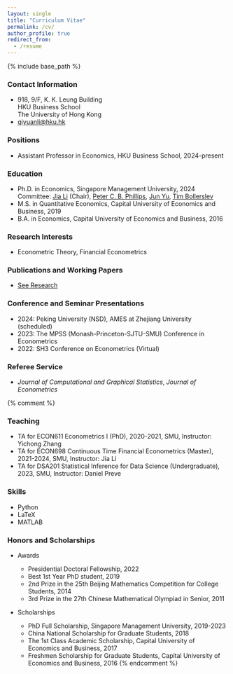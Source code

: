```yaml
---
layout: single
title: "Curriculum Vitae"
permalink: /cv/
author_profile: true
redirect_from:
  - /resume
---
```


{% include base_path %}

### Contact Information

* 918, 9/F, K. K. Leung Building  
  HKU Business School  
  The University of Hong Kong  
* [qiyuanli@hku.hk](mailto:qiyuanli@hku.hk)

### Positions

  * Assistant Professor in Economics, HKU Business School, 2024-present

### Education

* Ph.D. in Economics, Singapore Management University, 2024
  Committee: [Jia Li](https://sites.google.com/view/jiali/home) (Chair), [Peter C. B. Phillips](http://korora.econ.yale.edu/phillips/), [Jun Yu](https://fba.um.edu.mo/faculty/junyu/), [Tim Bollerslev](http://public.econ.duke.edu/~boller/)  
* M.S. in Quantitative Economics, Capital University of Economics and Business, 2019
* B.A. in Economics, Capital University of Economics and Business, 2016

### Research Interests

  * Econometric Theory, Financial Econometrics

### Publications and Working Papers

* [See Research](https://lqyjasonlee.github.io/research/)

### Conference and Seminar Presentations
  * 2024: Peking University (NSD), AMES at Zhejiang University (scheduled)
  * 2023: The MPSS (Monash-Princeton-SJTU-SMU) Conference in Econometrics
  * 2022: SH3 Conference on Econometrics (Virtual)

### Referee Service
  * *Journal of Computational and Graphical Statistics*, *Journal of Econometrics*


{% comment %}   
### Teaching

  * TA for ECON611 Econometrics I (PhD), 2020-2021, SMU, Instructor: Yichong Zhang
  * TA for ECON698 Continuous Time Financial Econometrics (Master), 2021-2024, SMU, Instructor: Jia Li
  * TA for DSA201 Statistical Inference for Data Science (Undergraduate), 2023, SMU, Instructor: Daniel Preve
  
### Skills

* Python
* LaTeX
* MATLAB

### Honors and Scholarships

* Awards
  * Presidential Doctoral Fellowship, 2022
  * Best 1st Year PhD student, 2019
  * 2nd Prize in the 25th Beijing Mathematics Competition for College Students, 2014
  * 3rd Prize in the 27th Chinese Mathematical Olympiad in Senior, 2011

* Scholarships
  * PhD Full Scholarship, Singapore Management University, 2019-2023
  * China National Scholarship for Graduate Students, 2018
  * The 1st Class Academic Scholarship, Capital University of Economics and Business, 2017 
  * Freshmen Scholarship for Graduate Students, Capital University of Economics and Business, 2016
{% endcomment %}

